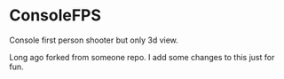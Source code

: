 # ConsoleFPS
Console first person shooter but only 3d view.

Long ago forked from someone repo.
I add some changes to this just for fun.
